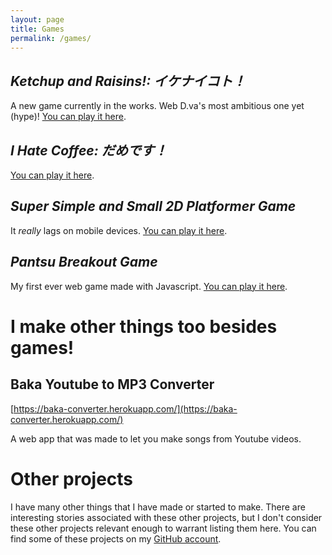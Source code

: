 ```yaml
---
layout: page
title: Games
permalink: /games/
---
```


## *Ketchup and Raisins!: イケナイコト！*

A new game currently in the works. Web D.va's most ambitious one yet (hype)! [You can play it here](https://webdva.itch.io/ketchup-and-raisins).

## *I Hate Coffee: だめです！*

[You can play it here](https://webdva.github.io/I-Hate-Coffee-/public_html/).

## *Super Simple and Small 2D Platformer Game*

It *really* lags on mobile devices. [You can play it here](https://webdva.github.io/Super-Simple-and-Small-2D-Platformer-Game/public_html/index.html).

## *Pantsu Breakout Game*

My first ever web game made with Javascript. [You can play it here](https://webdva.github.io/Pantsu-Breakout-Game/public_html/).

# I make other things too besides games!

## Baka Youtube to MP3 Converter

[https://baka-converter.herokuapp.com/](https://baka-converter.herokuapp.com/)

A web app that was made to let you make songs from Youtube videos.

# Other projects

I have many other things that I have made or started to make. There are interesting stories associated with these other projects, but I don't consider these other projects relevant enough to warrant listing them here. You can find some of these projects on my [GitHub account](https://github.com/webDva).